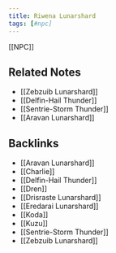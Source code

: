 ```yaml
---
title: Riwena Lunarshard
tags: [#npc]
---
```


[[NPC]]

## Related Notes
- [[Zebzuib Lunarshard]]
- [[Delfin-Hail Thunder]]
- [[Sentrie-Storm Thunder]]
- [[Aravan Lunarshard]]

## Backlinks
- [[Aravan Lunarshard]]
- [[Charlie]]
- [[Delfin-Hail Thunder]]
- [[Dren]]
- [[Drisraste Lunarshard]]
- [[Eredarai Lunarshard]]
- [[Koda]]
- [[Kuzu]]
- [[Sentrie-Storm Thunder]]
- [[Zebzuib Lunarshard]]